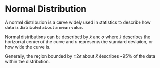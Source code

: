 # Normal Distribution

A normal distribution is a curve widely used in statistics to describe how data is distributed about a mean value.

Normal distributions can be described by $\bar{x}$ and $\sigma$ where $\bar{x}$ describes the horizontal center of the curve and $\sigma$ represents the standard deviation, or how wide the curve is.

Generally, the region bounded by $\pm 2 \sigma$ about $\bar{x}$ describes ~95% of the data within the distribution.

